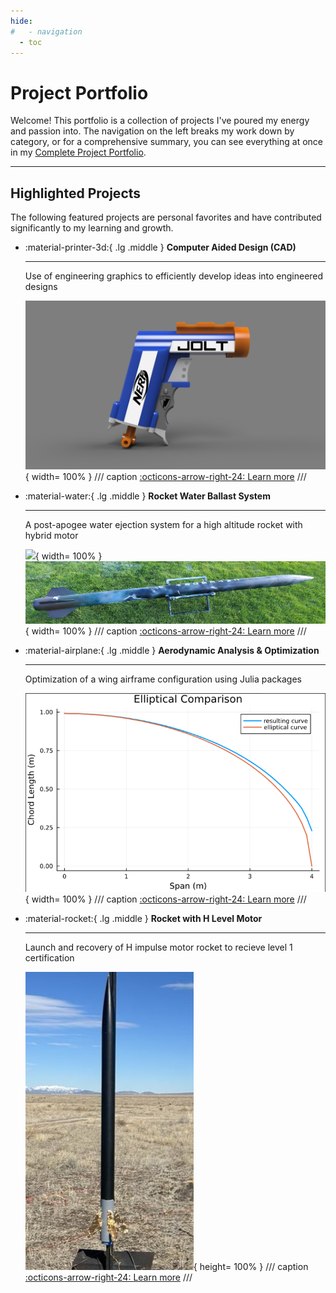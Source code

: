 ```yaml
---
hide:
#   - navigation  
  - toc
---
```


# Project Portfolio

Welcome! This portfolio is a collection of projects I've poured my energy and passion into. The navigation on the left breaks my work down by category, or for a comprehensive summary, you can see everything at once in my [Complete Project Portfolio](./complete-project-portfolio.md).

* * *

## Highlighted Projects

The following featured projects are personal favorites and have contributed significantly to my learning and growth.

<div class="grid cards" markdown>

<!-- -   :material-quadcopter:{ .lg .middle } __3D Printed Quadrotors__

    ---

    Design and creation of multiple 3D printed quadrotors to fly in formation using ROS2

    ![](projects/assets/quadrotor/cad-model.png){ width= 100% }

    [:octicons-arrow-right-24: Learn more](projects/quadrotor.md) -->

-   :material-printer-3d:{ .lg .middle } __Computer Aided Design (CAD)__

    ---

    Use of engineering graphics to efficiently develop ideas into engineered designs

    [![](projects/2025/assets/cad/nerf1.png)](projects/2025/cad.md){ width= 100% }
    /// caption
    [:octicons-arrow-right-24: Learn more](projects/2025/cad.md)
    ///

-   :material-water:{ .lg .middle } __Rocket Water Ballast System__

    ---

    A post-apogee water ejection system for a high altitude rocket with hybrid motor

    [![](projects/2025/assets/water-ballast/Water7.PNG)](projects/2025/water-ballast.md){ width= 100% }
    [![](projects/2025/assets/water-ballast/Water8.PNG)](projects/2025/water-ballast.md){ width= 100% }
    /// caption
    [:octicons-arrow-right-24: Learn more](projects/2025/water-ballast.md)
    ///

-   :material-airplane:{ .lg .middle } __Aerodynamic Analysis & Optimization__

    ---

    Optimization of a wing airframe configuration using Julia packages

    [![](projects/2024/assets/aerodynamics/FLOW1.png)](projects/2024/aerodynamics.md){ width= 100% }
    /// caption
    [:octicons-arrow-right-24: Learn more](projects/2024/aerodynamics.md)
    ///

-   :material-rocket:{ .lg .middle } __Rocket with H Level Motor__

    ---

    Launch and recovery of H impulse motor rocket to recieve level 1 certification

    [![](projects/2024/assets/H-rocket/Hrocket2.jpg)](projects/2024/H-rocket.md){ height= 100% }
    /// caption
    [:octicons-arrow-right-24: Learn more](projects/2024/H-rocket.md)
    ///
    
</div>